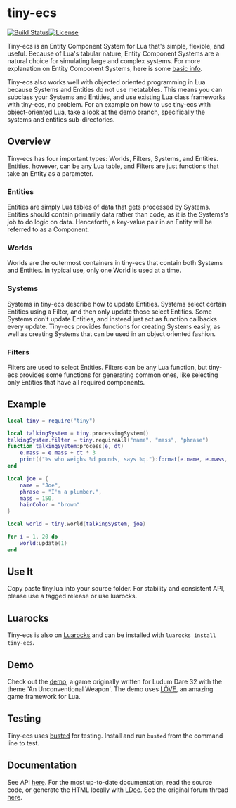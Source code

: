 # tiny-ecs #

[![Build Status](https://travis-ci.org/bakpakin/tiny-ecs.png?branch=master)](https://travis-ci.org/bakpakin/tiny-ecs)[![License](http://img.shields.io/badge/Licence-MIT-brightgreen.svg)](LICENSE)

Tiny-ecs is an Entity Component System for Lua that's simple, flexible, and useful.
Because of Lua's tabular nature, Entity Component Systems are a natural choice
for simulating large and complex systems. For more explanation on Entity
Component Systems, here is some
[basic info](http://en.wikipedia.org/wiki/Entity_component_system "Wikipedia").

Tiny-ecs also works well with objected oriented programming in Lua because
Systems and Entities do not use metatables. This means you can subclass your
Systems and Entities, and use existing Lua class frameworks with tiny-ecs, no problem.
For an example on how to use tiny-ecs with object-oriented Lua, take a look at the
demo branch, specifically the systems and entities sub-directories.

## Overview ##
Tiny-ecs has four important types: Worlds, Filters, Systems, and Entities.
Entities, however, can be any Lua table, and Filters are just functions that
take an Entity as a parameter.

### Entities ###
Entities are simply Lua tables of data that gets processed by Systems. Entities
should contain primarily data rather than code, as it is the Systems's job to
do logic on data. Henceforth, a key-value pair in an Entity will
be referred to as a Component.

### Worlds ###
Worlds are the outermost containers in tiny-ecs that contain both Systems
and Entities. In typical use, only one World is used at a time.

### Systems ###
Systems in tiny-ecs describe how to update Entities. Systems select certain Entities
using a Filter, and then only update those select Entities. Some Systems don't
update Entities, and instead just act as function callbacks every update. Tiny-ecs
provides functions for creating Systems easily, as well as creating Systems that
can be used in an object oriented fashion.

### Filters ###
Filters are used to select Entities. Filters can be any Lua function, but
tiny-ecs provides some functions for generating common ones, like selecting
only Entities that have all required components.

## Example ##
```lua
local tiny = require("tiny")

local talkingSystem = tiny.processingSystem()
talkingSystem.filter = tiny.requireAll("name", "mass", "phrase")
function talkingSystem:process(e, dt)
    e.mass = e.mass + dt * 3
    print(("%s who weighs %d pounds, says %q."):format(e.name, e.mass, e.phrase)
end

local joe = {
    name = "Joe",
    phrase = "I'm a plumber.",
    mass = 150,
    hairColor = "brown"
}

local world = tiny.world(talkingSystem, joe)

for i = 1, 20 do
    world:update(1)
end
```

## Use It ##
Copy paste tiny.lua into your source folder. For stability and consistent API,
please use a tagged release or use luarocks.

## Luarocks ##
Tiny-ecs is also on [Luarocks](https://luarocks.org/) and can be installed with
`luarocks install tiny-ecs`.

## Demo ##
Check out the [demo](https://github.com/bakpakin/tiny-ecs/tree/demo-commandokibbles), a game
originally written for Ludum Dare 32 with the theme 'An Unconventional Weapon'. The demo uses
[LÖVE](https://love2d.org/), an amazing game framework for Lua.

## Testing ##
Tiny-ecs uses [busted](http://olivinelabs.com/busted/) for testing. Install and run
`busted` from the command line to test.

## Documentation ##
See API [here](http://bakpakin.github.io/tiny-ecs/doc/).
For the most up-to-date documentation, read the source code, or generate the HTML
locally with [LDoc](http://stevedonovan.github.io/ldoc/).
See the original forum thread [here](https://love2d.org/forums/viewtopic.php?f=5&t=79937&p=182589).
